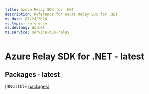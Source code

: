 ```yaml
---
title: Azure Relay SDK for .NET
description: Reference for Azure Relay SDK for .NET
ms.date: 07/24/2024
ms.topic: reference
ms.devlang: dotnet
ms.service: service-bus-relay
---
```

# Azure Relay SDK for .NET - latest
## Packages - latest
[!INCLUDE [packages](relay-index.md)]